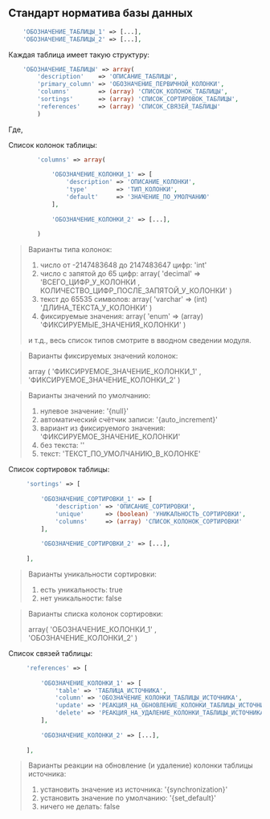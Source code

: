 ## Стандарт норматива базы данных

```php
    'ОБОЗНАЧЕНИЕ_ТАБЛИЦЫ_1' => [...],
    'ОБОЗНАЧЕНИЕ_ТАБЛИЦЫ_2' => [...],
```

Каждая таблица имеет такую структуру:
```php
    'ОБОЗНАЧЕНИЕ_ТАБЛИЦЫ' => array(
        'description'    => 'ОПИСАНИЕ_ТАБЛИЦЫ',
        'primary_column' => 'ОБОЗНАЧЕНИЕ_ПЕРВИЧНОЙ_КОЛОНКИ',
        'columns'        => (array) 'СПИСОК_КОЛОНОК_ТАБЛИЦЫ',
        'sortings'       => (array) 'СПИСОК_СОРТИРОВОК_ТАБЛИЦЫ',
        'references'     => (array) 'СПИСОК_СВЯЗЕЙ_ТАБЛИЦЫ'
        )
```

Где,

Список колонок таблицы:
```php
        'columns' => array(
        
            'ОБОЗНАЧЕНИЕ_КОЛОНКИ_1' => [
                'description' => 'ОПИСАНИЕ_КОЛОНКИ',
                'type'        => 'ТИП_КОЛОНКИ',
                'default'     => 'ЗНАЧЕНИЕ_ПО_УМОЛЧАНИЮ'
            ],
            
            'ОБОЗНАЧЕНИЕ_КОЛОНКИ_2' => [...],
            
        )
```

> Варианты типа колонок:
>
> 1. число от -2147483648 до 2147483647 цифр: 'int'
> 2. число с запятой до 65 цифр: array( 'decimal' => 'ВСЕГО_ЦИФР_У_КОЛОНКИ , КОЛИЧЕСТВО_ЦИФР_ПОСЛЕ_ЗАПЯТОЙ_У_КОЛОНКИ' )
> 3. текст до 65535 символов: array( 'varchar' => (int) 'ДЛИНА_ТЕКСТА_У_КОЛОНКИ' )
> 4. фиксируемые значения: array( 'enum' => (array) 'ФИКСИРУЕМЫЕ_ЗНАЧЕНИЯ_КОЛОНКИ' )
> 
> и т.д., весь список типов смотрите в вводном сведении модуля.

> Варианты фиксируемых значений колонок: 
>
> array ( 'ФИКСИРУЕМОЕ_ЗНАЧЕНИЕ_КОЛОНКИ_1' , 'ФИКСИРУЕМОЕ_ЗНАЧЕНИЕ_КОЛОНКИ_2' )

> Варианты значений по умолчанию: 
>
> 1. нулевое значение: '{null}'
> 2. автоматический счётчик записи: '{auto_increment}'
> 3. вариант из фиксируемого значения: 'ФИКСИРУЕМОЕ_ЗНАЧЕНИЕ_КОЛОНКИ'
> 4. без текста: ''
> 5. текст: 'ТЕКСТ_ПО_УМОЛЧАНИЮ_В_КОЛОНКЕ'

Список сортировок таблицы:
```php
     'sortings' => [
     
         'ОБОЗНАЧЕНИЕ_СОРТИРОВКИ_1' => [
             'description' => 'ОПИСАНИЕ_СОРТИРОВКИ',
             'unique'      => (boolean) 'УНИКАЛЬНОСТЬ_СОРТИРОВКИ',
             'columns'     => (array) 'СПИСОК_КОЛОНОК_СОРТИРОВКИ'
         ],
         
         'ОБОЗНАЧЕНИЕ_СОРТИРОВКИ_2' => [...],
         
     ],
```

> Варианты уникальности сортировки: 
>
> 1. есть уникальность: true
> 2. нет уникальности: false

> Варианты списка колонок сортировки: 
>
> array( 'ОБОЗНАЧЕНИЕ_КОЛОНКИ_1' , 'ОБОЗНАЧЕНИЕ_КОЛОНКИ_2' )


Список связей таблицы:
```php
     'references' => [
     
         'ОБОЗНАЧЕНИЕ_КОЛОНКИ_1' => [
             'table' => 'ТАБЛИЦА_ИСТОЧНИКА',
             'column' => 'ОБОЗНАЧЕНИЕ_КОЛОНКИ_ТАБЛИЦЫ_ИСТОЧНИКА',
             'update' => 'РЕАКЦИЯ_НА_ОБНОВЛЕНИЕ_КОЛОНКИ_ТАБЛИЦЫ_ИСТОЧНИКА',
             'delete' => 'РЕАКЦИЯ_НА_УДАЛЕНИЕ_КОЛОНКИ_ТАБЛИЦЫ_ИСТОЧНИКА'
         ],
         
         'ОБОЗНАЧЕНИЕ_КОЛОНКИ_2' => [...],
         
     ],
```

> Варианты реакции на обновление (и удаление) колонки таблицы источника: 
>
> 1. установить значение из источника: '{synchronization}'
> 2. установить значение по умолчанию: '{set_default}'
> 3. ничего не делать: false
